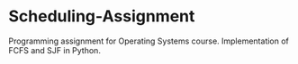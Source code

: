 # Scheduling-Assignment
Programming assignment for Operating Systems course. Implementation of FCFS and SJF in Python.
